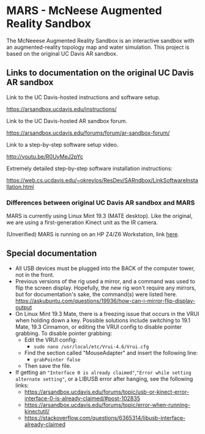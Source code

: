 # MARS - McNeese Augmented Reality Sandbox
The McNeeese Augmented Reality Sandbox is an interactive sandbox with an augmented-reality topology map and water simulation. This project is based on the original UC Davis AR sandbox.

## Links to documentation on the original UC Davis AR sandbox

Link to the UC Davis-hosted instructions and software setup. 

https://arsandbox.ucdavis.edu/instructions/ 

Link to the UC Davis-hosted AR sandbox forum. 

https://arsandbox.ucdavis.edu/forums/forum/ar-sandbox-forum/

Link to a step-by-step software setup video. 

http://youtu.be/R0UyMeJ2pYc 

Extremely detailed step-by-step software installation instructions: 

https://web.cs.ucdavis.edu/~okreylos/ResDev/SARndbox/LinkSoftwareInstallation.html

### Differences between original UC Davis AR sandbox and MARS

MARS is currently using Linux Mint 19.3 (MATE desktop). Like the original, we are using a first-generation Kinect unit as the IR camera.

(Unverified) MARS is running on an HP Z4/Z6 Workstation, link [here](https://www8.hp.com/au/en/workstations/z440.html#!&pd1=1).

## Special documentation

* All USB devices must be plugged into the BACK of the computer tower, not in the front.
* Previous versions of the rig used a mirror, and a command was used to flip the screen display. Hopefully, the new rig won't require any mirrors, but for documentation's sake, the command(s) were listed here. https://askubuntu.com/questions/19936/how-can-i-mirror-flip-display-output 
* On Linux Mint 19.3 Mate, there is a freezing issue that occurs in the VRUI when holding down a key. Possible solutions include switching to 19.1 Mate, 19.3 Cinnamon, or editing the VRUI config to disable pointer grabbing. To disable pointer grabbing:
  * Edit the VRUI config:
    * `sudo nano /usr/local/etc/Vrui-4.6/Vrui.cfg`
  * Find the section called "MouseAdapter" and insert the following line: 
    * `grabPointer false`
  * Then save the file. 
* If getting an `"Interface 0 is already claimed"`,`"Error while setting alternate setting"`, or a LIBUSB error after hanging, see the following links:
  * https://arsandbox.ucdavis.edu/forums/topic/usb-or-kinect-error-interface-0-is-already-claimed/#post-102835
  * https://arsandbox.ucdavis.edu/forums/topic/error-when-running-kinectutil/
  * https://stackoverflow.com/questions/6365314/libusb-interface-already-claimed
